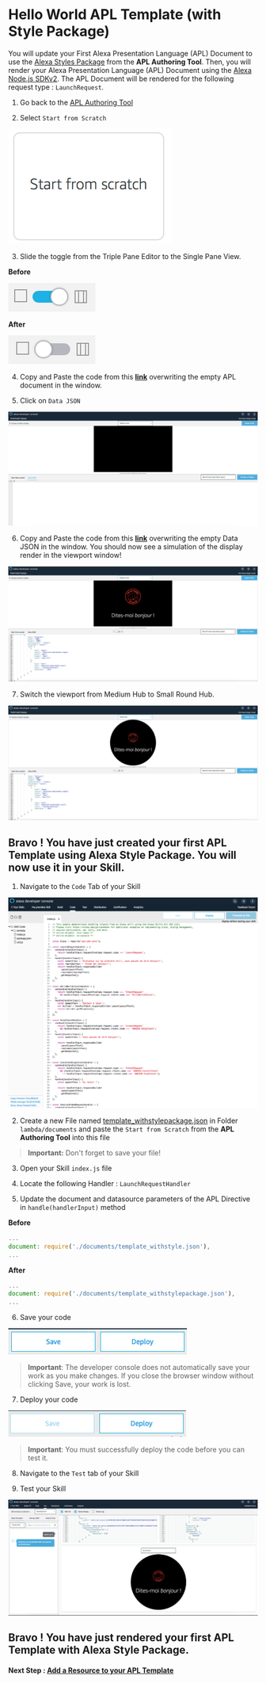# Hello World APL Template (with Style Package)

You will update your First Alexa Presentation Language (APL) Document to use the [Alexa Styles Package](https://developer.amazon.com/fr/docs/alexa-presentation-language/apl-alexa-styles-package.html) from the **APL Authoring Tool**.
Then, you will render your Alexa Presentation Language (APL) Document using the [Alexa Node.js SDKv2](https://github.com/alexa/alexa-skills-kit-sdk-for-nodejs). The APL Document will be rendered for the following request type : ```LaunchRequest```.


1. Go back to the [APL Authoring Tool](https://developer.amazon.com/alexa/console/ask/displays)

2. Select `Start from Scratch`

![start-from-scratch](./images/button-start-from-scratch.png)

3. Slide the toggle from the Triple Pane Editor to the Single Pane View.

**Before**

![toggle-layout](./images/toggle-layout-view.png)

**After**

![toggle-code](./images/toggle-code-view.png)

4. Copy and Paste the code from this **[link](../lambda/custom/documents/template_withstylepackage.json)** overwriting the empty APL document in the window.

5. Click on `Data JSON`

![data-json](./images/data-json.png)

6. Copy and Paste the code from this **[link](../lambda/custom/datasources/datasource_basic.json)** overwriting the empty Data JSON in the window. You should now see a simulation of the display render in the viewport window!

![medium-hub](./images/style-package-medium-hub.png)


7. Switch the viewport from Medium Hub to Small Round Hub.

![small-hub](./images/style-package-small-hub.png)

## Bravo ! You have just created your first APL Template using Alexa Style Package. You will now use it in your Skill.


1. Navigate to the `Code` Tab of your Skill

![backend_hosted_skill](./images/backend_hosted_skill.png)

2. Create a new File named [template_withstylepackage.json](../lambda/custom/documents/template_withstylepackage.json) in Folder ```lambda/documents``` and paste the `Start from Scratch` from the **APL Authoring Tool** into this file

> **Important:** Don't forget to save your file!

3. Open your Skill ```index.js``` file

4. Locate the following Handler : `LaunchRequestHandler`

5. Update the document and datasource parameters of the APL Directive in ```handle(handlerInput)```  method

**Before**

```javascript
...
document: require('./documents/template_withstyle.json'),
...
```

**After**
```javascript
...
document: require('./documents/template_withstylepackage.json'),
...
```
6. Save your code

![save_backend](./images/save_backend.png)

>  **Important**: The developer console does not automatically save your work as you make changes. If you close the browser window without clicking Save, your work is lost.

7. Deploy your code

![deploy_backend](./images/deploy_backend.png)

> **Important**: You must successfully deploy the code before you can test it.

8. Navigate to the `Test` tab of your Skill

9. Test your Skill

![simulator](./images/simulator-style-package.png)

## Bravo ! You have just rendered your first APL Template with Alexa Style Package.

#### Next Step : [Add a Resource to your APL Template](./05-resource.md)